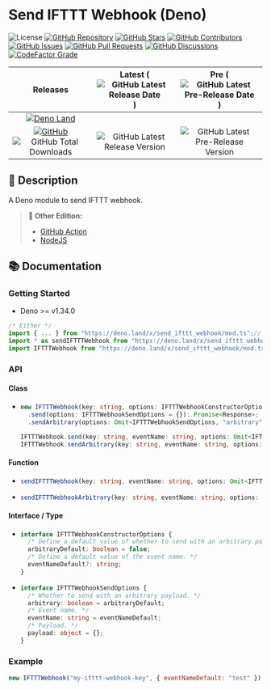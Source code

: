 # Send IFTTT Webhook (Deno)

![License](https://img.shields.io/static/v1?label=License&message=MIT&style=flat-square "License")
[![GitHub Repository](https://img.shields.io/badge/Repository-181717?logo=github&logoColor=ffffff&style=flat-square "GitHub Repository")](https://github.com/hugoalh-studio/send-ifttt-webhook-deno)
[![GitHub Stars](https://img.shields.io/github/stars/hugoalh-studio/send-ifttt-webhook-deno?label=Stars&logo=github&logoColor=ffffff&style=flat-square "GitHub Stars")](https://github.com/hugoalh-studio/send-ifttt-webhook-deno/stargazers)
[![GitHub Contributors](https://img.shields.io/github/contributors/hugoalh-studio/send-ifttt-webhook-deno?label=Contributors&logo=github&logoColor=ffffff&style=flat-square "GitHub Contributors")](https://github.com/hugoalh-studio/send-ifttt-webhook-deno/graphs/contributors)
[![GitHub Issues](https://img.shields.io/github/issues-raw/hugoalh-studio/send-ifttt-webhook-deno?label=Issues&logo=github&logoColor=ffffff&style=flat-square "GitHub Issues")](https://github.com/hugoalh-studio/send-ifttt-webhook-deno/issues)
[![GitHub Pull Requests](https://img.shields.io/github/issues-pr-raw/hugoalh-studio/send-ifttt-webhook-deno?label=Pull%20Requests&logo=github&logoColor=ffffff&style=flat-square "GitHub Pull Requests")](https://github.com/hugoalh-studio/send-ifttt-webhook-deno/pulls)
[![GitHub Discussions](https://img.shields.io/github/discussions/hugoalh-studio/send-ifttt-webhook-deno?label=Discussions&logo=github&logoColor=ffffff&style=flat-square "GitHub Discussions")](https://github.com/hugoalh-studio/send-ifttt-webhook-deno/discussions)
[![CodeFactor Grade](https://img.shields.io/codefactor/grade/github/hugoalh-studio/send-ifttt-webhook-deno?label=Grade&logo=codefactor&logoColor=ffffff&style=flat-square "CodeFactor Grade")](https://www.codefactor.io/repository/github/hugoalh-studio/send-ifttt-webhook-deno)

| **Releases** | **Latest** (![GitHub Latest Release Date](https://img.shields.io/github/release-date/hugoalh-studio/send-ifttt-webhook-deno?label=&style=flat-square "GitHub Latest Release Date")) | **Pre** (![GitHub Latest Pre-Release Date](https://img.shields.io/github/release-date-pre/hugoalh-studio/send-ifttt-webhook-deno?label=&style=flat-square "GitHub Latest Pre-Release Date")) |
|:-:|:-:|:-:|
| [![Deno Land](https://img.shields.io/badge/Deno%20Land-000000?logo=deno&logoColor=ffffff&style=flat-square "Deno Land")](https://deno.land/x/send_ifttt_webhook) |  |  |
| [![GitHub](https://img.shields.io/badge/GitHub-181717?logo=github&logoColor=ffffff&style=flat-square "GitHub")](https://github.com/hugoalh-studio/send-ifttt-webhook-deno/releases) ![GitHub Total Downloads](https://img.shields.io/github/downloads/hugoalh-studio/send-ifttt-webhook-deno/total?label=&style=flat-square "GitHub Total Downloads") | ![GitHub Latest Release Version](https://img.shields.io/github/release/hugoalh-studio/send-ifttt-webhook-deno?sort=semver&label=&style=flat-square "GitHub Latest Release Version") | ![GitHub Latest Pre-Release Version](https://img.shields.io/github/release/hugoalh-studio/send-ifttt-webhook-deno?include_prereleases&sort=semver&label=&style=flat-square "GitHub Latest Pre-Release Version") |

## 📝 Description

A Deno module to send IFTTT webhook.

> **🔗 Other Edition:**
>
> - [GitHub Action](https://github.com/hugoalh/send-ifttt-webhook-ghaction)
> - [NodeJS](https://github.com/hugoalh-studio/send-ifttt-webhook-nodejs)

## 📚 Documentation

### Getting Started

- Deno >= v1.34.0

```ts
/* Either */
import { ... } from "https://deno.land/x/send_ifttt_webhook/mod.ts";// Named Import
import * as sendIFTTTWebhook from "https://deno.land/x/send_ifttt_webhook/mod.ts";// Namespace Import
import IFTTTWebhook from "https://deno.land/x/send_ifttt_webhook/mod.ts";// Default Import (Class `IFTTTWebhook`)
```

### API

#### Class

- ```ts
  new IFTTTWebhook(key: string, options: IFTTTWebhookConstructorOptions = {}): IFTTTWebhook;
    .send(options: IFTTTWebhookSendOptions = {}): Promise<Response>;
    .sendArbitrary(options: Omit<IFTTTWebhookSendOptions, "arbitrary"> = {}): Promise<Response>;

  IFTTTWebhook.send(key: string, eventName: string, options: Omit<IFTTTWebhookSendOptions, "eventName"> = {}): Promise<Response>;
  IFTTTWebhook.sendArbitrary(key: string, eventName: string, options: Omit<IFTTTWebhookSendOptions, "arbitrary" | "eventName"> = {}): Promise<Response>;
  ```

#### Function

- ```ts
  sendIFTTTWebhook(key: string, eventName: string, options: Omit<IFTTTWebhookSendOptions, "eventName"> = {}): Promise<Response>;
  ```
- ```ts
  sendIFTTTWebhookArbitrary(key: string, eventName: string, options: Omit<IFTTTWebhookSendOptions, "arbitrary" | "eventName"> = {}): Promise<Response>;
  ```

#### Interface / Type

- ```ts
  interface IFTTTWebhookConstructorOptions {
    /* Define a default value of whether to send with an arbitrary payload. */
    arbitraryDefault: boolean = false;
    /* Define a default value of the event name. */
    eventNameDefault?: string;
  }
  ```
- ```ts
  interface IFTTTWebhookSendOptions {
    /* Whether to send with an arbitrary payload. */
    arbitrary: boolean = arbitraryDefault;
    /* Event name. */
    eventName: string = eventNameDefault;
    /* Payload. */
    payload: object = {};
  }
  ```

### Example

```js
new IFTTTWebhook("my-ifttt-webhook-key", { eventNameDefault: "test" }).sendArbitrary({ payload: { message: "Hello, world!" } })
```
